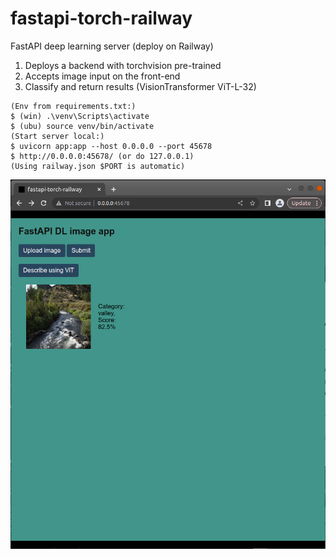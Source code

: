 # fastapi-torch-railway
FastAPI deep learning server (deploy on Railway)

1) Deploys a backend with torchvision pre-trained
2) Accepts image input on the front-end
3) Classify and return results (VisionTransformer ViT-L-32)

```
(Env from requirements.txt:)
$ (win) .\venv\Scripts\activate
$ (ubu) source venv/bin/activate
(Start server local:)
$ uvicorn app:app --host 0.0.0.0 --port 45678
$ http://0.0.0.0:45678/ (or do 127.0.0.1)
(Using railway.json $PORT is automatic)
```

![example](example.png)
